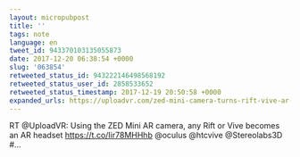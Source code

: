 ```yaml
---
layout: micropubpost
title: ''
tags: note
language: en
tweet_id: 943370103135055873
date: 2017-12-20 06:38:54 +0000
slug: '063854'
retweeted_status_id: 943222146498568192
retweeted_status_user_id: 2858533652
retweeted_status_timestamp: 2017-12-19 20:50:58 +0000
expanded_urls: https://uploadvr.com/zed-mini-camera-turns-rift-vive-ar-headset/,https://uploadvr.com/zed-mini-camera-turns-rift-vive-ar-headset/,https://twitter.com/UploadVR/status/943222146498568192/photo/1
---
```

RT @UploadVR: Using the ZED Mini AR camera, any Rift or Vive becomes an AR headset https://t.co/Iir78MHHhb @oculus @htcvive @Stereolabs3D #…
